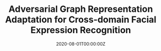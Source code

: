 ---
title: "Adversarial Graph Representation Adaptation for Cross-domain Facial Expression Recognition"
authors:
- Yuan Xie
- Tianshui Chen<sup>*</sup> 
- <u>**Tao Pu**</u>
- Hefeng Wu
- Liang Lin
date: "2020-08-01T00:00:00Z"
doi: ""

# Schedule page publish date (NOT publication's date).
publishDate: "2020-10-12T00:00:00Z"

# Publication type.
# Legend: 0 = Uncategorized; 1 = Conference paper; 2 = Journal article;
# 3 = Preprint / Working Paper; 4 = Report; 5 = Book; 6 = Book section;
# 7 = Thesis; 8 = Patent
publication_types: ["1"]

# Publication name and optional abbreviated publication name.
publication: Proceedings of the 28th ACM international conference on Multimedia
publication_short: ACM MM

abstract: 
  
# Summary. An optional shortened abstract.
summary: 

tags:
#- Source Themes
featured: false #true

links:
- name: CCF-A
- name: Oral

url_pdf: 'https://dl.acm.org/doi/10.1145/3394171.3413822'
url_code: 'https://github.com/HCPLab-SYSU/CD-FER-Benchmark'
url_dataset: ''
url_poster: ''
url_project: ''
url_slides: ''
url_source: ''
url_video: ''

# Featured image
# To use, add an image named `featured.jpg/png` to your page's folder. 
image:
  caption: '' #'The overall pipeline of AGRA'
  focal_point: ""
  preview_only: false

# Associated Projects (optional).
#   Associate this publication with one or more of your projects.
#   Simply enter your project's folder or file name without extension.
#   E.g. `internal-project` references `content/project/internal-project/index.md`.
#   Otherwise, set `projects: []`.
projects: []
#- internal-project

# Slides (optional).
#   Associate this publication with Markdown slides.
#   Simply enter your slide deck's filename without extension.
#   E.g. `slides: "example"` references `content/slides/example/index.md`.
#   Otherwise, set `slides: ""`.
slides: "" #example
---